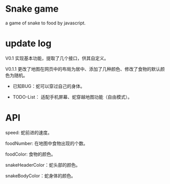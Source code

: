 # Snake game
a game of snake to food by javascript.

# update log
V0.1 实现基本功能，提取了几个接口，供其自定义。

V0.1.1 更改了地图在网页中的布局为居中、添加了几种颜色、修改了食物的默认颜色为随机。
- 已知BUG：蛇可以穿过自己的身体。

- TODO-List：  适配手机屏幕、蛇穿越地图功能（自由模式）。

# API
speed: 蛇前进的速度。

foodNumber: 在地图中食物出现的个数。

foodColor: 食物的颜色。

snakeHeaderColor：蛇头部的颜色。

snakeBodyColor：蛇身体的颜色。

